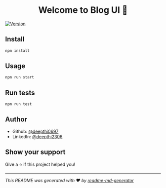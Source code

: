 <h1 align="center">Welcome to Blog UI 👋</h1>
<p>
  <a href="https://www.npmjs.com/package/Blog UI" target="_blank">
    <img alt="Version" src="https://img.shields.io/npm/v/Blog UI.svg">
  </a>
</p>

## Install

```sh
npm install
```

## Usage

```sh
npm run start
```

## Run tests

```sh
npm run test
```

## Author

* Github: [@deepthi0697](https://github.com/deepthi0697)
* LinkedIn: [@deepthi2306](https://linkedin.com/in/deepthishastry2306)

## Show your support

Give a ⭐️ if this project helped you!

***
_This README was generated with ❤️ by [readme-md-generator](https://github.com/kefranabg/readme-md-generator)_
